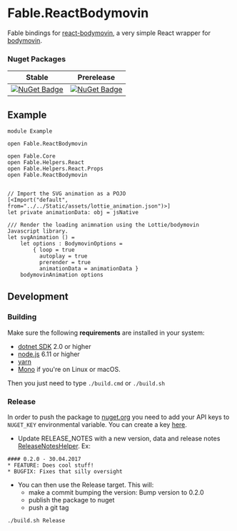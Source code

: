 # Fable.ReactBodymovin

Fable bindings for [react-bodymovin](https://www.npmjs.com/package/react-bodymovin), a very simple React wrapper for
[bodymovin](https://github.com/bodymovin/bodymovin).

### Nuget Packages

Stable | Prerelease
--- | ---
[![NuGet Badge](https://buildstats.info/nuget/Fable.ReactBodymovin)](https://www.nuget.org/packages/Fable.ReactBodymovin/) | [![NuGet Badge](https://buildstats.info/nuget/Fable.ReactBodymovin?includePreReleases=true)](https://www.nuget.org/packages/Fable.ReactBodymovin/)


## Example

```
module Example

open Fable.ReactBodymovin

open Fable.Core
open Fable.Helpers.React
open Fable.Helpers.React.Props
open Fable.ReactBodymovin


// Import the SVG animation as a POJO
[<Import("default", from="../../Static/assets/lottie_animation.json")>]
let private animationData: obj = jsNative

/// Render the loading animnation using the Lottie/bodymovin Javascript library.
let svgAnimation () =
    let options : BodymovinOptions =
        { loop = true
          autoplay = true
          prerender = true
          animationData = animationData }
    bodymovinAnimation options
```


## Development

### Building

Make sure the following **requirements** are installed in your system:

* [dotnet SDK](https://www.microsoft.com/net/download/core) 2.0 or higher
* [node.js](https://nodejs.org) 6.11 or higher
* [yarn](https://yarnpkg.com)
* [Mono](http://www.mono-project.com/) if you're on Linux or macOS.

Then you just need to type `./build.cmd` or `./build.sh`

### Release

In order to push the package to [nuget.org](https://nuget.org) you need to add your API keys to `NUGET_KEY` environmental variable.
You can create a key [here](https://www.nuget.org/account/ApiKeys).

- Update RELEASE_NOTES with a new version, data and release notes [ReleaseNotesHelper](http://fake.build/apidocs/fake-releasenoteshelper.html).
Ex:

```
#### 0.2.0 - 30.04.2017
* FEATURE: Does cool stuff!
* BUGFIX: Fixes that silly oversight
```

- You can then use the Release target. This will:
  - make a commit bumping the version: Bump version to 0.2.0
  - publish the package to nuget
  - push a git tag

`./build.sh Release`
